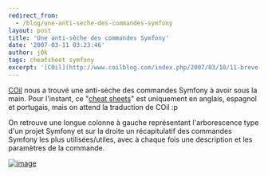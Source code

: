 ```yaml
---
redirect_from:
  - /blog/une-anti-seche-des-commandes-symfony
layout: post
title: 'Une anti-sèche des commandes Symfony'
date: '2007-03-11 03:23:46'
author: j0k
tags: cheatsheet symfony
excerpt: '[COil](http://www.coilblog.com/index.php/2007/03/10/11-breve-de-comptoir-n1) nous a trouvé une anti-sèche des commandes Symfony à avoir sous la main.   Pour l''instant, ce "[cheat sheets](http://andreiabohner.wordpress.com/2007/03/03/symfony-cheat-sheet-estrutura-de-diretorio-e-cli-linha-de-comando/)" est uniquement en anglais, espagnol et      ...'
---
```


[COil](http://www.coilblog.com/index.php/2007/03/10/11-breve-de-comptoir-n1) nous a trouvé une anti-sèche des commandes Symfony à avoir sous la main.   Pour l'instant, ce "[cheat sheets](http://andreiabohner.wordpress.com/2007/03/03/symfony-cheat-sheet-estrutura-de-diretorio-e-cli-linha-de-comando/)" est uniquement en anglais, espagnol et portugais, mais on attend la traduction de COil :p

On retrouve une longue colonne à gauche représentant l'arborescence type d'un projet Symfony et sur la droite un récapitulatif des commandes Symfony les plus utilisées/utiles, avec à chaque fois une description et les paramètres de la commande.

 [![image](http://andreiabohner.files.wordpress.com/2007/03/cheat1ptbrmenor.gif)](http://andreiabohner.wordpress.com/2007/03/03/symfony-cheat-sheet-estrutura-de-diretorio-e-cli-linha-de-comando/)
